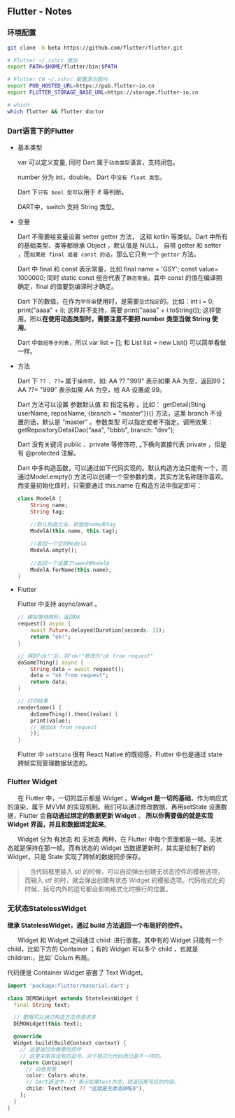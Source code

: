 ## Flutter - Notes

### 环境配置
```bash
git clone -b beta https://github.com/flutter/flutter.git

# Flutter ~/.zshrc 增加
export PATH=$HOME/flutter/bin:$PATH

# Flutter CN ~/.zshrc 配置源为国内
export PUB_HOSTED_URL=https://pub.flutter-io.cn
export FLUTTER_STORAGE_BASE_URL=https://storage.flutter-io.cn

# which
which flutter && flutter doctor
```

### Dart语言下的Flutter

* 基本类型  

    var 可以定义变量, 同时 Dart 属于`动态类型`语言，支持闭包。  

    number 分为 int，double。 Dart 中`没有 float 类型`。  

    Dart 下`只有 bool 型可`以用于 if 等判断。  

    DART中，switch 支持 String 类型。

* 变量

    Dart 不需要给变量设置 setter getter 方法， 这和 kotlin 等类似。Dart 中所有的基础类型、类等都继承 Object ，默认值是 NULL， 自带 getter 和 setter ，而`如果是 final 或者 const 的话`，那么它只有一个 `getter` 方法。  

    Dart 中 final 和 const 表示常量，比如 final name = 'GSY'; const value= 1000000; 同时 static const 组合代表了`静态常量`。其中 const 的值在编译期确定，final 的值要到编译时才确定。  

    Dart 下的数值，在作为`字符串`使用时，是需要`显式指定`的。比如：int i = 0; print("aaaa" + i); 这样并不支持，需要 print("aaaa" + i.toString()); 这样使用。所以**在使用动态类型时，需要注意不要把 number 类型当做 String 使用**。  

    Dart 中`数组等于列表`，所以 var list = []; 和 List list = new List() 可以简单看做一样。

* 方法

    Dart 下 `?? 、??=` 属于`操作符`，如: AA ?? "999" 表示如果 AA 为空，返回99；AA ??= "999" 表示如果 AA 为空，给 AA 设置成 99。  

    Dart 方法可以设置 参数默认值 和 指定名称 。比如： getDetail(Sting userName, reposName, {branch = "master"}){} 方法，这里 branch 不设置的话，默认是 “master” 。参数类型 可以指定或者不指定。调用效果： getRepositoryDetailDao(“aaa", "bbbb", branch: "dev");  

    Dart 没有关键词 public 、private 等修饰符, _下横向直接代表 private ，但是有 @protected 注解。  

    Dart 中多构造函数，可以通过如下代码实现的。默认构造方法只能有一个，而通过Model.empty() 方法可以创建一个空参数的类，其实方法名称随你喜欢。而变量初始化值时，只需要通过 this.name 在构造方法中指定即可：
    ```dart
    class ModelA {
        String name;
        String tag;
        
        //默认构造方法，赋值给name和tag
        ModelA(this.name, this.tag);

        //返回一个空的ModelA
        ModelA.empty();
        
        //返回一个设置了name的ModelA
        ModelA.forName(this.name);
    }
    ```

* Flutter

    Flutter 中支持 async/await 。

    ```dart
    // 模拟等待两秒，返回OK
    request() async {
        await Future.delayed(Duration(seconds: 1));
        return "ok!";
    }

    // 得到"ok!"后，将"ok!"修改为"ok from request"
    doSomeThing() async {
        String data = await request();
        data = "ok from request";
        return data;
    }

    // 打印结果
    renderSome() {
        doSomeThing().then((value) {
        print(value);
        // 输出ok from request
        });
    }
    ```

    Flutter 中 `setState` 很有 React Native 的既视感，Flutter 中也是通过 state 跨帧实现管理数据状态的。

### Flutter Widget

&#160; &#160;&#160; &#160;在 Flutter 中，一切的显示都是 Widget 。**Widget 是一切的基础**，作为响应式的渲染，属于 MVVM 的实现机制。我们可以通过修改数据，再用setState 设置数据，Flutter 会**自动通过绑定的数据更新 Widget** 。 **所以你需要做的就是实现 Widget 界面，并且和数据绑定起来**。  

&#160; &#160;&#160; &#160;Widget 分为 有状态 和 无状态 两种，在 Flutter 中每个页面都是一帧。无状态就是保持在那一帧。而有状态的 Widget 当数据更新时，其实是绘制了新的 Widget，只是 State 实现了跨帧的数据同步保存。

>&#160; &#160;当代码框里输入 stl 的时候，可以自动弹出创建无状态控件的模板选项，而输入 stf 的时，就会弹出创建有状态 Widget 的模板选项。代码格式化的时候，括号内外的逗号都会影响格式化时换行的位置。  

### 无状态StatelessWidget

**继承 StatelessWidget，通过 build 方法返回一个布局好的控件。**

&#160; &#160;&#160; &#160;Widget 和 Widget 之间通过 child: 进行嵌套。其中有的 Widget 只能有一个 child，比如下方的 Container ；有的 Widget 可以多个 child ，也就是children:，比如` Colum 布局。

代码便是 Container Widget 嵌套了 Text Widget。

```dart
import 'package:flutter/material.dart';

class DEMOWidget extends StatelessWidget {
  final String text;

  // 数据可以通过构造方法传递进来
  DEMOWidget(this.text);

  @override
  Widget build(BuildContext context) {
    // 这里返回你需要的控件
    // 这里末尾有没有的逗号，对于格式化代码而已是不一样的。
    return Container(
      // 白色背景
      color: Colors.white,
      // Dart语法中，?? 表示如果text为空，就返回尾号后的内容。
      child: Text(text ?? "这就是无状态DMEO"),
    );
  }
}
```






